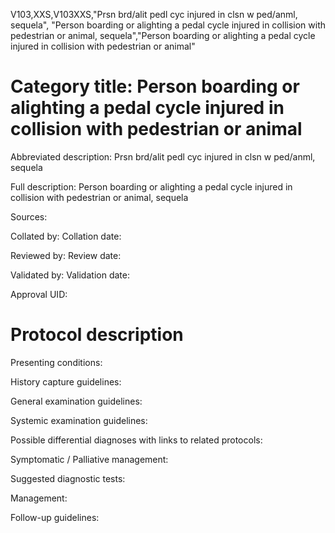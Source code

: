 V103,XXS,V103XXS,"Prsn brd/alit pedl cyc injured in clsn w ped/anml, sequela", "Person boarding or alighting a pedal cycle injured in collision with pedestrian or animal, sequela","Person boarding or alighting a pedal cycle injured in collision with pedestrian or animal"
# Category title: Person boarding or alighting a pedal cycle injured in collision with pedestrian or animal

Abbreviated description: Prsn brd/alit pedl cyc injured in clsn w ped/anml, sequela

Full description: Person boarding or alighting a pedal cycle injured in collision with pedestrian or animal, sequela

Sources:

Collated by:
Collation date:

Reviewed by:
Review date:

Validated by:
Validation date:

Approval UID:

# Protocol description

Presenting conditions:

History capture guidelines:

General examination guidelines:

Systemic examination guidelines:

Possible differential diagnoses with links to related protocols:

Symptomatic / Palliative management:

Suggested diagnostic tests:

Management:

Follow-up guidelines:
